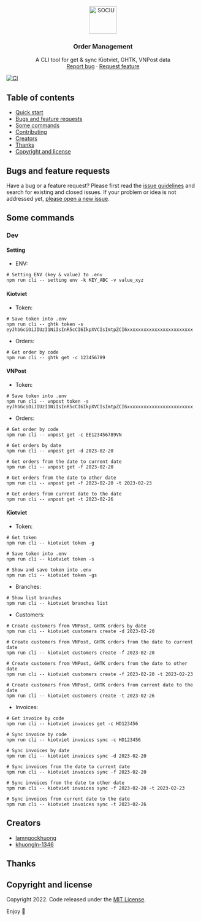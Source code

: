 <p align="center">
  <a href="https://example.com/">
    <img src="https://avatars.githubusercontent.com/u/78617814?s=72&v=4" alt="SOCIU" width=72 height=72>
  </a>

  <h3 align="center">Order Management</h3>

  <p align="center">
    A CLI tool for get & sync Kiotviet, GHTK, VNPost data
    <br>
    <a href="https://github.com/sociuvn/order-management/issues/new?labels=bug&title=New+bug+report">Report bug</a>
    ·
    <a href="https://github.com/sociuvn/order-management/issues/new?labels=feature&title=New+feature">Request feature</a>
  </p>
</p>

[![CI](https://github.com/sociuvn/order-management/actions/workflows/ci.yml/badge.svg)](https://github.com/sociuvn/order-management/actions/workflows/ci.yml)

## Table of contents
- [Quick start](#quick-start)
- [Bugs and feature requests](#bugs-and-feature-requests)
- [Some commands](#some-commands)
- [Contributing](#contributing)
- [Creators](#creators)
- [Thanks](#thanks)
- [Copyright and license](#copyright-and-license)

## Bugs and feature requests

Have a bug or a feature request? Please first read the [issue guidelines](https://github.com/sociuvn/order-management/blob/main/CONTRIBUTING.md) and search for existing and closed issues. If your problem or idea is not addressed yet, [please open a new issue](https://github.com/sociuvn/order-management/issues/new).
## Some commands
### Dev
#### Setting

* ENV:

```
# Setting ENV (key & value) to .env
npm run cli -- setting env -k KEY_ABC -v value_xyz
```

#### Kiotviet
* Token:

```
# Save token into .env
npm run cli -- ghtk token -s eyJhbGciOiJIUzI1NiIsInR5cCI6IkpXVCIsImtpZCI6xxxxxxxxxxxxxxxxxxxxxxxx
```

* Orders:

```console
# Get order by code
npm run cli -- ghtk get -c 123456789
```

#### VNPost

* Token:

```
# Save token into .env
npm run cli -- vnpost token -s eyJhbGciOiJIUzI1NiIsInR5cCI6IkpXVCIsImtpZCI6xxxxxxxxxxxxxxxxxxxxxxxx
```

* Orders:

```console
# Get order by code
npm run cli -- vnpost get -c EE123456789VN

# Get orders by date
npm run cli -- vnpost get -d 2023-02-20

# Get orders from the date to current date
npm run cli -- vnpost get -f 2023-02-20

# Get orders from the date to other date
npm run cli -- vnpost get -f 2023-02-20 -t 2023-02-23

# Get orders from current date to the date
npm run cli -- vnpost get -t 2023-02-26
```

#### Kiotviet

* Token:

```console
# Get token
npm run cli -- kiotviet token -g

# Save token into .env
npm run cli -- kiotviet token -s

# Show and save token into .env
npm run cli -- kiotviet token -gs
```

* Branches:

```console
# Show list branches
npm run cli -- kiotviet branches list
```

* Customers:

```console
# Create customers from VNPost, GHTK orders by date
npm run cli -- kiotviet customers create -d 2023-02-20

# Create customers from VNPost, GHTK orders from the date to current date
npm run cli -- kiotviet customers create -f 2023-02-20

# Create customers from VNPost, GHTK orders from the date to other date
npm run cli -- kiotviet customers create -f 2023-02-20 -t 2023-02-23

# Create customers from VNPost, GHTK orders from current date to the date
npm run cli -- kiotviet customers create -t 2023-02-26
```

* Invoices:

```console
# Get invoice by code
npm run cli -- kiotviet invoices get -c HD123456

# Sync invoice by code
npm run cli -- kiotviet invoices sync -c HD123456

# Sync invoices by date
npm run cli -- kiotviet invoices sync -d 2023-02-20

# Sync invoices from the date to current date
npm run cli -- kiotviet invoices sync -f 2023-02-20

# Sync invoices from the date to other date
npm run cli -- kiotviet invoices sync -f 2023-02-20 -t 2023-02-23

# Sync invoices from current date to the date
npm run cli -- kiotviet invoices sync -t 2023-02-26
```

## Creators
- [lamngockhuong](https://github.com/lamngockhuong/)
- [khuongln-1346](https://github.com/khuongln-1346/)

## Thanks


## Copyright and license

Copyright 2022. Code released under the [MIT License](https://github.com/sociuvn/order-management/blob/main/LICENSE).

Enjoy :metal:
